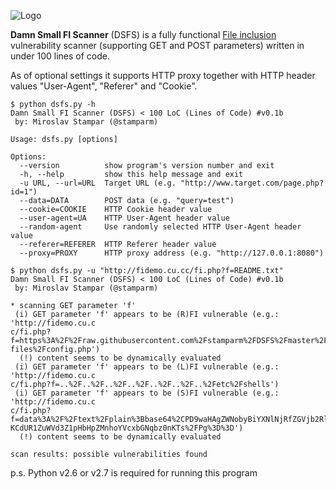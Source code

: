 ![Logo](https://i.imgur.com/i6GIAan.png)

**Damn Small FI Scanner** (DSFS) is a fully functional [File inclusion](https://en.wikipedia.org/wiki/File_inclusion_vulnerability) vulnerability scanner (supporting GET and POST parameters) written in under 100 lines of code.

As of optional settings it supports HTTP proxy together with HTTP header values "User-Agent", "Referer" and "Cookie".

```
$ python dsfs.py -h
Damn Small FI Scanner (DSFS) < 100 LoC (Lines of Code) #v0.1b
 by: Miroslav Stampar (@stamparm)

Usage: dsfs.py [options]

Options:
  --version          show program's version number and exit
  -h, --help         show this help message and exit
  -u URL, --url=URL  Target URL (e.g. "http://www.target.com/page.php?id=1")
  --data=DATA        POST data (e.g. "query=test")
  --cookie=COOKIE    HTTP Cookie header value
  --user-agent=UA    HTTP User-Agent header value
  --random-agent     Use randomly selected HTTP User-Agent header value
  --referer=REFERER  HTTP Referer header value
  --proxy=PROXY      HTTP proxy address (e.g. "http://127.0.0.1:8080")
```

```
$ python dsfs.py -u "http://fidemo.cu.cc/fi.php?f=README.txt"
Damn Small FI Scanner (DSFS) < 100 LoC (Lines of Code) #v0.1b
 by: Miroslav Stampar (@stamparm)

* scanning GET parameter 'f'
 (i) GET parameter 'f' appears to be (R)FI vulnerable (e.g.: 'http://fidemo.cu.c
c/fi.php?f=https%3A%2F%2Fraw.githubusercontent.com%2Fstamparm%2FDSFS%2Fmaster%2F
files%2Fconfig.php')
  (!) content seems to be dynamically evaluated
 (i) GET parameter 'f' appears to be (L)FI vulnerable (e.g.: 'http://fidemo.cu.c
c/fi.php?f=..%2F..%2F..%2F..%2F..%2F..%2F..%2Fetc%2Fshells')
 (i) GET parameter 'f' appears to be (S)FI vulnerable (e.g.: 'http://fidemo.cu.c
c/fi.php?f=data%3A%2F%2Ftext%2Fplain%3Bbase64%2CPD9waHAgZWNobyBiYXNlNjRfZGVjb2Rl
KCdUR1ZuWVd3Z1pHbHpZMnhoYVcxbGNqbz0nKTs%2FPg%3D%3D')
  (!) content seems to be dynamically evaluated

scan results: possible vulnerabilities found
```

p.s. Python v2.6 or v2.7 is required for running this program
